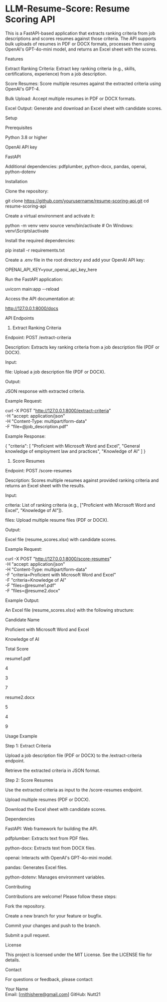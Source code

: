 # LLM-Resume-Score: Resume Scoring API

This is a FastAPI-based application that extracts ranking criteria from job descriptions and scores resumes against those criteria. The API supports bulk uploads of resumes in PDF or DOCX formats, processes them using OpenAI's GPT-4o-mini model, and returns an Excel sheet with the scores.

Features

Extract Ranking Criteria: Extract key ranking criteria (e.g., skills, certifications, experience) from a job description.

Score Resumes: Score multiple resumes against the extracted criteria using OpenAI's GPT-4.

Bulk Upload: Accept multiple resumes in PDF or DOCX formats.

Excel Output: Generate and download an Excel sheet with candidate scores.

Setup

Prerequisites

Python 3.8 or higher

OpenAI API key

FastAPI

Additional dependencies: pdfplumber, python-docx, pandas, openai, python-dotenv

Installation

Clone the repository:

git clone <https://github.com/yourusername/resume-scoring-api.git>
cd resume-scoring-api

Create a virtual environment and activate it:

python -m venv venv
source venv/bin/activate  # On Windows: venv\Scripts\activate

Install the required dependencies:

pip install -r requirements.txt

Create a .env file in the root directory and add your OpenAI API key:

OPENAI_API_KEY=your_openai_api_key_here

Run the FastAPI application:

uvicorn main:app --reload

Access the API documentation at:

<http://127.0.0.1:8000/docs>

API Endpoints

1. Extract Ranking Criteria

Endpoint: POST /extract-criteria

Description: Extracts key ranking criteria from a job description file (PDF or DOCX).

Input:

file: Upload a job description file (PDF or DOCX).

Output:

JSON response with extracted criteria.

Example Request:

curl -X POST "<http://127.0.0.1:8000/extract-criteria>" \
  -H "accept: application/json" \
  -H "Content-Type: multipart/form-data" \
  -F "file=@job_description.pdf"

Example Response:

{
  "criteria": [
    "Proficient with Microsoft Word and Excel",
    "General knowledge of employment law and practices",
    "Knowledge of AI"
  ]
}

1. Score Resumes

Endpoint: POST /score-resumes

Description: Scores multiple resumes against provided ranking criteria and returns an Excel sheet with the results.

Input:

criteria: List of ranking criteria (e.g., ["Proficient with Microsoft Word and Excel", "Knowledge of AI"]).

files: Upload multiple resume files (PDF or DOCX).

Output:

Excel file (resume_scores.xlsx) with candidate scores.

Example Request:

curl -X POST "<http://127.0.0.1:8000/score-resumes>" \
  -H "accept: application/json" \
  -H "Content-Type: multipart/form-data" \
  -F "criteria=Proficient with Microsoft Word and Excel" \
  -F "criteria=Knowledge of AI" \
  -F "files=@resume1.pdf" \
  -F "files=@resume2.docx"

Example Output:

An Excel file (resume_scores.xlsx) with the following structure:

Candidate Name

Proficient with Microsoft Word and Excel

Knowledge of AI

Total Score

resume1.pdf

4

3

7

resume2.docx

5

4

9

Usage Example

Step 1: Extract Criteria

Upload a job description file (PDF or DOCX) to the /extract-criteria endpoint.

Retrieve the extracted criteria in JSON format.

Step 2: Score Resumes

Use the extracted criteria as input to the /score-resumes endpoint.

Upload multiple resumes (PDF or DOCX).

Download the Excel sheet with candidate scores.

Dependencies

FastAPI: Web framework for building the API.

pdfplumber: Extracts text from PDF files.

python-docx: Extracts text from DOCX files.

openai: Interacts with OpenAI's GPT-4o-mini model.

pandas: Generates Excel files.

python-dotenv: Manages environment variables.

Contributing

Contributions are welcome! Please follow these steps:

Fork the repository.

Create a new branch for your feature or bugfix.

Commit your changes and push to the branch.

Submit a pull request.

License

This project is licensed under the MIT License. See the LICENSE file for details.

Contact

For questions or feedback, please contact:

Your Name  
Email: [rnithishere@gmail.com]
GitHub: Nutt21
